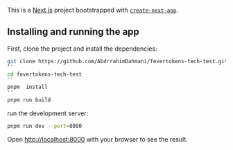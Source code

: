This is a [Next.js](https://nextjs.org/) project bootstrapped with [`create-next-app`](https://github.com/vercel/next.js/tree/canary/packages/create-next-app).

## Installing and running the app

First, clone the project and install the dependencies:

```bash
git clone https://github.com/AbdrrahimDahmani/fevertokens-tech-test.git
``
cd fevertokens-tech-test
``
pnpm  install
``
pnpm run build
```

run the development server:

```bash
pnpm run dev --port=8000
```

Open [http://localhost:8000](http://localhost:8000) with your browser to see the result.
